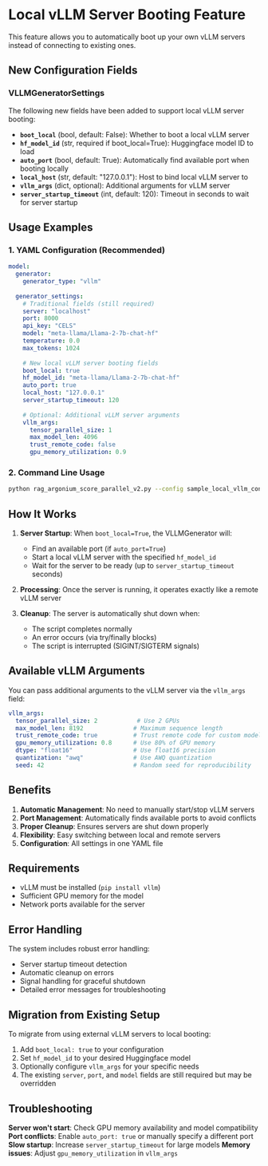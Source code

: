 # Local vLLM Server Booting Feature

This feature allows you to automatically boot up your own vLLM servers instead of connecting to existing ones.

## New Configuration Fields

### VLLMGeneratorSettings

The following new fields have been added to support local vLLM server booting:

- **`boot_local`** (bool, default: False): Whether to boot a local vLLM server
- **`hf_model_id`** (str, required if boot_local=True): Huggingface model ID to load
- **`auto_port`** (bool, default: True): Automatically find available port when booting locally
- **`local_host`** (str, default: "127.0.0.1"): Host to bind local vLLM server to
- **`vllm_args`** (dict, optional): Additional arguments for vLLM server
- **`server_startup_timeout`** (int, default: 120): Timeout in seconds to wait for server startup

## Usage Examples

### 1. YAML Configuration (Recommended)

```yaml
model:
  generator:
    generator_type: "vllm"
  
  generator_settings:
    # Traditional fields (still required)
    server: "localhost"
    port: 8000
    api_key: "CELS"
    model: "meta-llama/Llama-2-7b-chat-hf"
    temperature: 0.0
    max_tokens: 1024
    
    # New local vLLM server booting fields
    boot_local: true
    hf_model_id: "meta-llama/Llama-2-7b-chat-hf"
    auto_port: true
    local_host: "127.0.0.1"
    server_startup_timeout: 120
    
    # Optional: Additional vLLM server arguments
    vllm_args:
      tensor_parallel_size: 1
      max_model_len: 4096
      trust_remote_code: false
      gpu_memory_utilization: 0.9
```

### 2. Command Line Usage

```bash
python rag_argonium_score_parallel_v2.py --config sample_local_vllm_config.yaml
```

## How It Works

1. **Server Startup**: When `boot_local=True`, the VLLMGenerator will:
   - Find an available port (if `auto_port=True`)
   - Start a local vLLM server with the specified `hf_model_id`
   - Wait for the server to be ready (up to `server_startup_timeout` seconds)

2. **Processing**: Once the server is running, it operates exactly like a remote vLLM server

3. **Cleanup**: The server is automatically shut down when:
   - The script completes normally
   - An error occurs (via try/finally blocks)
   - The script is interrupted (SIGINT/SIGTERM signals)

## Available vLLM Arguments

You can pass additional arguments to the vLLM server via the `vllm_args` field:

```yaml
vllm_args:
  tensor_parallel_size: 2           # Use 2 GPUs
  max_model_len: 8192              # Maximum sequence length
  trust_remote_code: true          # Trust remote code for custom models
  gpu_memory_utilization: 0.8      # Use 80% of GPU memory
  dtype: "float16"                 # Use float16 precision
  quantization: "awq"              # Use AWQ quantization
  seed: 42                         # Random seed for reproducibility
```

## Benefits

1. **Automatic Management**: No need to manually start/stop vLLM servers
2. **Port Management**: Automatically finds available ports to avoid conflicts
3. **Proper Cleanup**: Ensures servers are shut down properly
4. **Flexibility**: Easy switching between local and remote servers
5. **Configuration**: All settings in one YAML file

## Requirements

- vLLM must be installed (`pip install vllm`)
- Sufficient GPU memory for the model
- Network ports available for the server

## Error Handling

The system includes robust error handling:
- Server startup timeout detection
- Automatic cleanup on errors
- Signal handling for graceful shutdown
- Detailed error messages for troubleshooting

## Migration from Existing Setup

To migrate from using external vLLM servers to local booting:

1. Add `boot_local: true` to your configuration
2. Set `hf_model_id` to your desired Huggingface model
3. Optionally configure `vllm_args` for your specific needs
4. The existing `server`, `port`, and `model` fields are still required but may be overridden

## Troubleshooting

**Server won't start**: Check GPU memory availability and model compatibility
**Port conflicts**: Enable `auto_port: true` or manually specify a different port
**Slow startup**: Increase `server_startup_timeout` for large models
**Memory issues**: Adjust `gpu_memory_utilization` in `vllm_args` 